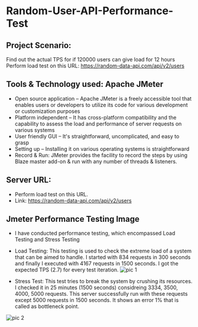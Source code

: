 # Random-User-API-Performance-Test

## Project Scenario: 
Find out the actual TPS for if 120000 users can give load for 12 hours Perform load test on this URL: https://random-data-api.com/api/v2/users

## Tools & Technology used: Apache JMeter

* Open source application – Apache JMeter is a freely accessible tool that enables users or developers to utilize its code for various development or customization purposes
* Platform independent – It has cross-platform compatibility and the capability to assess the load and performance of server requests on various systems
* User friendly GUI – It's straightforward, uncomplicated, and easy to grasp
* Setting up – Installing it on various operating systems is straightforward
* Record & Run: JMeter provides the facility to record the steps by using Blaze master add-on & run with any number of threads & listeners.

## Server URL:
* Perform load test on this URL.
* Link: https://random-data-api.com/api/v2/users

## Jmeter Performance Testing Image
* I have conducted performance testing, which encompassed Load Testing and Stress Testing
* Load Testing: This testing is used to check the extreme load of a system that can be aimed to handle. I started with 834 requests in 300 seconds and finally I executed with 4167 requests in 1500 seconds. I 
  got the expected TPS (2.7) for every test iteration.
![pic 1](https://github.com/ABmaxplunck/Random-User-API-Performance-Test/assets/51376551/f1af03fc-40d2-4fc0-926a-caeb338a13a5)


* Stress Test: This test tries to break the system by crushing its resources. I checked it in 25 minutes (1500 seconds) considreing 3334, 3500, 4000, 5000 requests. This server successfully run with these requests except 5000 requests in 1500 seconds. It shows an error 1% that is called as bottleneck point.
  
![pic 2](https://github.com/ABmaxplunck/Random-User-API-Performance-Test/assets/51376551/3bbe2cc0-f892-48b6-8e52-c06e1bc96dd4)



